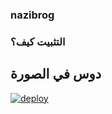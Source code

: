 ### nazibrog
### التثبيت كيف؟
## دوس في الصورة   
[![deploy](https://telegra.ph/file/b20d706c006372a09e5ff.png)](https://dashboard.heroku.com/new?button-url=https%3A%2F%2Fgithub.com%2Fnazkun%2Fnazibrog&template=https%3A%2F%2Fgithub.com%2Fnazkun%2Fnazibrog)
